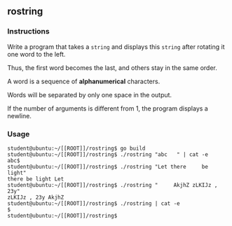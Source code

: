 ## rostring

### Instructions

Write a program that takes a `string` and displays this `string` after rotating it
one word to the left.

Thus, the first word becomes the last, and others stay in the same order.

A word is a sequence of **alphanumerical** characters.

Words will be separated by only one space in the output.

If the number of arguments is different from 1, the program displays a newline.

### Usage

```console
student@ubuntu:~/[[ROOT]]/rostring$ go build
student@ubuntu:~/[[ROOT]]/rostring$ ./rostring "abc   " | cat -e
abc$
student@ubuntu:~/[[ROOT]]/rostring$ ./rostring "Let there     be light"
there be light Let
student@ubuntu:~/[[ROOT]]/rostring$ ./rostring "     AkjhZ zLKIJz , 23y"
zLKIJz , 23y AkjhZ
student@ubuntu:~/[[ROOT]]/rostring$ ./rostring | cat -e
$
student@ubuntu:~/[[ROOT]]/rostring$
```
